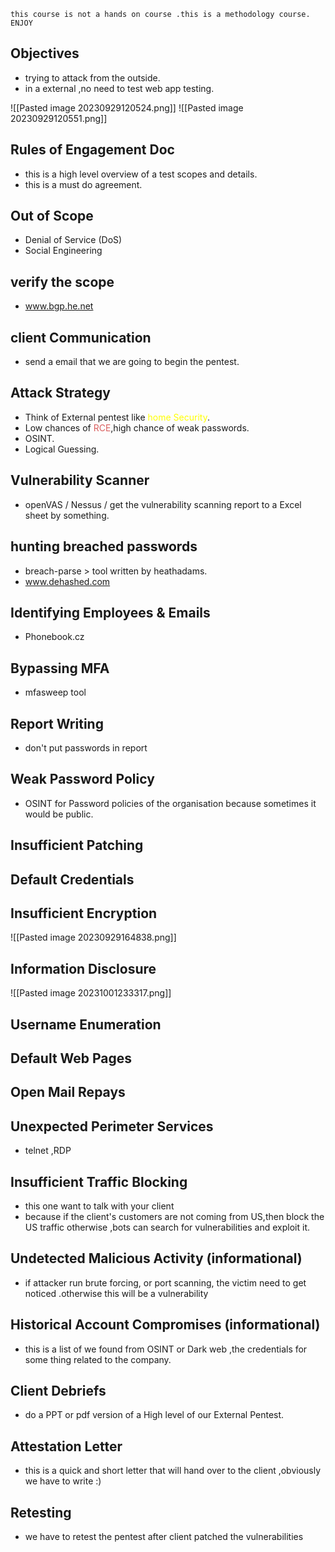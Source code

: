 ```
this course is not a hands on course .this is a methodology course. ENJOY
```

## Objectives
- trying to attack from the outside.
- in a external ,no need to test web app testing.

![[Pasted image 20230929120524.png]]
![[Pasted image 20230929120551.png]]
## Rules of Engagement Doc
- this is a high level overview of a test scopes and details.
- this is a must do agreement.
## Out of Scope
- Denial of Service (DoS)
- Social Engineering
## verify the scope
- www.bgp.he.net
## client Communication 
- send a email that we are going to begin the pentest.
## Attack Strategy
- Think of External pentest like <span style="color:#ffff00">home Security</span>.
- Low chances of <span style="color:#d95e5e">RCE</span>,high chance of weak passwords.
- OSINT.
- Logical Guessing.
## Vulnerability Scanner
- openVAS / Nessus  / 
get the vulnerability scanning report to a Excel sheet by something.

## hunting breached passwords
- breach-parse   > tool written by heathadams.
- www.dehashed.com
## Identifying Employees & Emails
- Phonebook.cz
## Bypassing MFA
- mfasweep tool

## Report Writing 
- don't put passwords in report
## Weak Password Policy
- OSINT for Password policies of the organisation because sometimes it would be public.
## Insufficient Patching
## Default Credentials
## Insufficient Encryption

![[Pasted image 20230929164838.png]]


## Information Disclosure
![[Pasted image 20231001233317.png]]  
## Username Enumeration
## Default Web Pages
## Open Mail Repays
## Unexpected Perimeter Services
- telnet ,RDP
## Insufficient Traffic Blocking
- this one want to talk with your client
- because if the client's customers are not coming from US,then block the US traffic otherwise ,bots can search for vulnerabilities and exploit it.
## Undetected Malicious Activity (informational)
- if attacker run brute forcing, or port scanning, the victim need to get noticed .otherwise this will be a vulnerability
## Historical Account Compromises (informational)
- this is a list of we found from OSINT or Dark web ,the credentials for some thing related to the company.
## Client Debriefs
- do a PPT or pdf version of a High level of our External Pentest.

## Attestation Letter
- this is a quick and short letter that will hand over to the client ,obviously we have to write :)
## Retesting
- we have to retest the pentest after client patched the vulnerabilities
